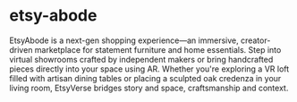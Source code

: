 # etsy-abode
EtsyAbode is a next-gen shopping experience—an immersive, creator-driven marketplace for statement furniture and home essentials. Step into virtual showrooms crafted by independent makers or bring handcrafted pieces directly into your space using AR. Whether you're exploring a VR loft filled with artisan dining tables or placing a sculpted oak credenza in your living room, EtsyVerse bridges story and space, craftsmanship and context.
